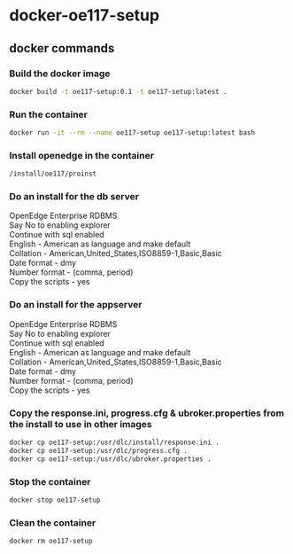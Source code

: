 # docker-oe117-setup

## docker commands

### Build the docker image

```bash
docker build -t oe117-setup:0.1 -t oe117-setup:latest .
```

### Run the container

```bash
docker run -it --rm --name oe117-setup oe117-setup:latest bash
```

### Install openedge in the container

```bash
/install/oe117/proinst
```

### Do an install for the db server

OpenEdge Enterprise RDBMS  
Say No to enabling explorer  
Continue with sql enabled  
English - American as language and make default  
Collation - American,United_States,ISO8859-1,Basic,Basic  
Date format - dmy   
Number format - (comma, period)  
Copy the scripts - yes  

### Do an install for the appserver

OpenEdge Enterprise RDBMS  
Say No to enabling explorer  
Continue with sql enabled  
English - American as language and make default  
Collation - American,United_States,ISO8859-1,Basic,Basic  
Date format - dmy  
Number format - (comma, period)  
Copy the scripts - yes  

### Copy the response.ini, progress.cfg & ubroker.properties from the install to use in other images

```bash
docker cp oe117-setup:/usr/dlc/install/response.ini .
docker cp oe117-setup:/usr/dlc/progress.cfg .
docker cp oe117-setup:/usr/dlc/ubroker.properties .
```

### Stop the container

```bash
docker stop oe117-setup
```

### Clean the container

```bash
docker rm oe117-setup
```
